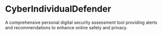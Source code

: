 # CyberIndividualDefender
A comprehensive personal digital security assessment tool providing alerts and recommendations to enhance online safety and privacy.

